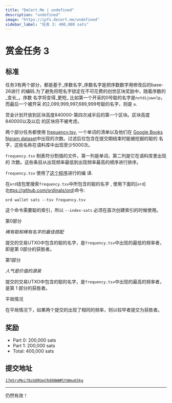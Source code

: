 ```yaml
---
title: "DeCert.Me | undefined"
description: "undefined"
image: "https://ipfs.decert.me/undefined"
sidebar_label: "任务 3: 400,000 sats"
---
```

赏金任务 3
================

标准
--------

任务3有两个部分，都是基于_序数名字_序数名字是把序数数字用修改后的base-26进行
的编码.为了避免将短名字锁定在不可花费的创世区块奖励中，随着序数的_变长_，序数
名字将变得_更短_ 比如第一个开采的0号聪的名字是`nvtdijuwxlp`，而最后一个被开采
的2,099,999,997,689,999号聪的名字，则是 `a`.






赏金计划开放到区块高度840000-第四次减半后的第一个区块。区块高度840000以及以后
的区块将不被考虑。



两个部分任务都使用 [frequency.tsv](frequency.tsv), 一个单词的清单以及他们在 
[Google Books Ngram dataset](http://storage.googleapis.com/books/ngrams/books/datasetsv2.html)中出现的次数。过滤后仅包含在提交期结束时能被挖掘的聪的
名字，这些名称在语料库中出现至少5000次。





`frequency.tsv` 制表符分割值的文件，第一列是单词，第二列是它在语料库里出现的
次数。这些条目从出现频率最低到出现频率最高的顺序进行排序。




`frequency.tsv` 使用了[这个程序](https://github.com/casey/onegrams)进行的编
译.


在`ord`钱包里搜索`frequency.tsv`中所包含的聪的名字 , 使用下面的[`ord`]
(https://github.com/ordinals/ord)命令:


```
ord wallet sats --tsv frequency.tsv
```



这个命令需要聪的索引，所以 `--index-sats` 必须在首次创建索引的时候使用。


第0部分

_稀有聪和稀有名字的最佳搭配_

提交的交易UTXO中包含的聪的名字，是`frequency.tsv`中出现的最低的频率者，即是第
0部分的获胜者。



第1部分

_人气是价值的源泉_

提交的交易UTXO中包含的聪的名字，是`frequency.tsv`中出现的最高的频率者，是第 
1 部分的获胜者。



平局情况

在平局情况下，如果两个提交的出现了相同的频率，则以较早者提交为获胜者。


奖励
------

- Part 0: 200,000 sats
- Part 1: 200,000 sats
- Total: 400,000 sats

提交地址
------------------

[`17m5rvMpi78zG8RUpCRd6NWWMJtWmu65kg`](https://mempool.space/address/17m5rvMpi78zG8RUpCRd6NWWMJtWmu65kg)


------

仍然有效！
